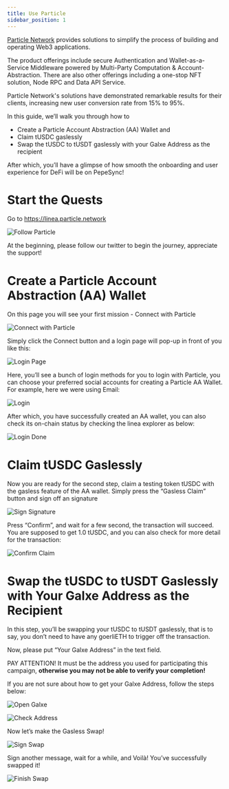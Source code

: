 ```yaml
---
title: Use Particle
sidebar_position: 1
---
```


[Particle Network](https://particle.network/) provides solutions to simplify the process of building and operating Web3 applications.

The product offerings include secure Authentication and Wallet-as-a-Service Middleware powered by Multi-Party Computation & Account-Abstraction. There are also other offerings including a one-stop NFT solution, Node RPC and Data API Service.

Particle Network's solutions have demonstrated remarkable results for their clients, increasing new user conversion rate from 15% to 95%.

In this guide, we’ll walk you through how to

- Create a Particle Account Abstraction (AA) Wallet and
- Claim tUSDC gaslessly
- Swap the tUSDC to tUSDT gaslessly with your Galxe Address as the recipient

After which, you’ll have a glimpse of how smooth the onboarding and user experience for DeFi will be on PepeSync!

# Start the Quests

Go to https://linea.particle.network

![Follow Particle](/img/quests/particle/11.png)

At the beginning, please follow our twitter to begin the journey, appreciate the support!

# Create a Particle Account Abstraction (AA) Wallet

On this page you will see your first mission - Connect with Particle

![Connect with Particle](/img/quests/particle/01.png)

Simply click the Connect button and a login page will pop-up in front of you like this:

![Login Page](/img/quests/particle/02.png)

Here, you’ll see a bunch of login methods for you to login with Particle, you can choose your preferred social accounts for creating a Particle AA Wallet. For example, here we were using Email:

![Login](/img/quests/particle/03.png)

After which, you have successfully created an AA wallet, you can also check its on-chain status by checking the linea explorer as below:

![Login Done](/img/quests/particle/04.png)

# Claim tUSDC Gaslessly

Now you are ready for the second step, claim a testing token tUSDC with the gasless feature of the AA wallet. Simply press the “Gasless Claim” button and sign off an signature

![Sign Signature](/img/quests/particle/05.png)

Press “Confirm”, and wait for a few second, the transaction will succeed. You are supposed to get 1.0 tUSDC, and you can also check for more detail for the transaction:

![Confirm Claim](/img/quests/particle/06.png)

# Swap the tUSDC to tUSDT Gaslessly with Your Galxe Address as the Recipient

In this step, you’ll be swapping your tUSDC to tUSDT gaslessly, that is to say, you don’t need to have any goerliETH to trigger off the transaction.

Now, please put “Your Galxe Address” in the text field.

PAY ATTENTION! It must be the address you used for participating this campaign, **otherwise you may not be able to verify your completion!**

If you are not sure about how to get your Galxe Address, follow the steps below:

![Open Galxe](/img/quests/particle/07.png)

![Check Address](/img/quests/particle/08.png)

Now let’s make the Gasless Swap!

![Sign Swap](/img/quests/particle/09.png)

Sign another message, wait for a while, and Voilà! You’ve successfully swapped it!

![Finish Swap](/img/quests/particle/10.png)
